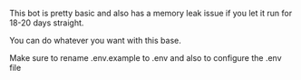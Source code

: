 This bot is pretty basic and also has a memory leak issue if you let it run for 18-20 days straight.

You can do whatever you want with this base.

Make sure to rename .env.example to .env and also to configure the .env file
